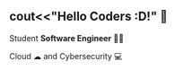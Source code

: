 cout<<"Hello Coders :D!" 👋
----------
Student **Software Engineer** 👨‍🎓

Cloud ☁ and Cybersecurity 💻
